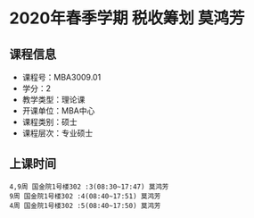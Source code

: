 # 2020年春季学期 税收筹划 莫鸿芳






## 课程信息

- 课程号：MBA3009.01
- 学分：2
- 教学类型：理论课
- 开课单位：MBA中心
- 课程类别：硕士
- 课程层次：专业硕士

## 上课时间

```
4,9周 国金院1号楼302 :3(08:30~17:47) 莫鸿芳
9周 国金院1号楼302 :4(08:40~17:51) 莫鸿芳
4周 国金院1号楼302 :5(08:40~17:50) 莫鸿芳
```

